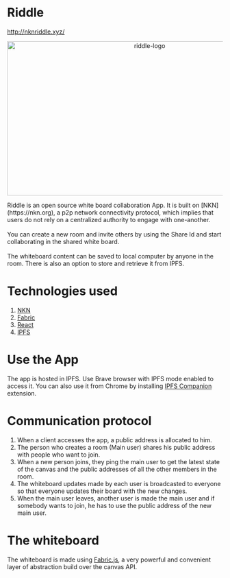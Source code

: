 # Riddle
http://nknriddle.xyz/
<p align="center"><img width="650px" height="360px" src="https://i.ibb.co/0CYwLwN/Screenshot-2021-09-17-at-8-03-32-AM.png" alt="riddle-logo" /></p>
Riddle is an open source white board collaboration App. It is built on [NKN](https://nkn.org), a p2p network connectivity protocol, which implies that users do not rely on a centralized authority to engage with one-another.
<br/>
<br/>
You can create a new room and invite others by using the Share Id and start collaborating in the shared white board.
<br/>
<br/>
The whiteboard content can be saved to local computer by anyone in the room. There is also an option to store and retrieve it from IPFS.

# Technologies used
1. [NKN](https://nkn.org/)
2. [Fabric](http://fabricjs.com/)
3. [React](https://reactjs.org/)
4. [IPFS](https://ipfs.io/)

# Use the App
The app is hosted in IPFS. Use Brave browser with IPFS mode enabled to access it. You can also use it from Chrome by installing [IPFS Companion](https://chrome.google.com/webstore/detail/ipfs-companion/nibjojkomfdiaoajekhjakgkdhaomnch?hl=en) extension.

# Communication protocol
1. When a client accesses the app, a public address is allocated to him.
2. The person who creates a room (Main user) shares his public address with people who want to join.
3. When a new person joins, they ping the main user to get the latest state of the canvas and the public addresses of all the other members in the room.
4. The whiteboard updates made by each user is broadcasted to everyone so that everyone updates their board with the new changes.
5. When the main user leaves, another user is made the main user and if somebody wants to join, he has to use the public address of the new main user.

# The whiteboard
The whiteboard is made using [Fabric.js](http://fabricjs.com/), a very powerful and convenient layer of abstraction build over the canvas API.
